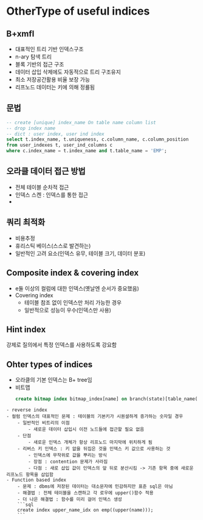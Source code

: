 # OtherType of useful indices
## B+xmfl
- 대표적인 트리 기반 인덱스구조
- n-ary 탐색 트리
- 블록 기반의 접근 구조
- 데이터 삽입 삭제에도 자동적으로 트리 구조유지
- 최소 저장공간활용 비율 보장 가능
- 리프노드 데이터는 키에 의해 정룔됨
## 문법
```sql
-- create [unique] index_name On table name column list
-- drop index name
-- dict : user index, user ind index
select t.index_name, t.uniqueness, c.column_name, c.column_position
from user_indexes t, user_ind_columns c
where c.index_name = t.index_name and t.table_name = 'EMP';
```

## 오라클 데이터 접근 방법
- 전체 테이블 순차적 접근
- 인덱스 스켄 : 인덱스를 통한 접근
- 

## 쿼리 최적화
- 비용추정
- 휴리스틱 베이스(스스로 발견하는)
- 일반적인 고려 요소(인덱스 유무, 테이블 크기, 데이터 분포)

## Composite index & covering index
- e둘 이상의 컬럼에 대한 인덱스(옛날엔 순서가 중요했음)
- Covering index
	- 테이블 참조 없이 인덱스만 처리 가능한 경우
	- 일반적으로 성능이 우수(인덱스만 사용)
## Hint index
강제로 질의에서 특정 인덱스를 사용하도록 강요함

## Ohter types of indices
- 오라클의 기본 인덱스는 B+ tree임
- 비트맵
  ```sql
  create bitmap index bitmap_index[name] on branch(state)[table_name(col)]
```
- reverse index
- 컬럼 인덱스의 대표적인 문제 : 테이블의 기본키가 시퀀셜하게 증가하는 숫자일 경우
	- 일반적인 비트리의 이점
		- 새로운 데이터 삽입시 이전 노드들에 접근할 필요 없음
	- 단점
		- 새로운 인덱스 개체가 항상 리프노드 마지막에 위치하게 됨
	- 리버스 키 인덱스 : 키 앖을 뒤집은 것을 인덱스 키 값으로 사용하는 것
		- 인덱스에 무작위로 값을 뿌리는 방식
		- 장점 : contention 문제가 사라짐
		- 다점 : 새로 삽입 값이 인덱스의 앞 뒤로 분산시킴 -> 기존 항목 중에 새로운 리프노드 항목을 삽입함
- Function based index
	- 문제 : dbms에 저장된 데이터는 대소문자에 민감하지만 표준 sql은 아님
	- 해결법 : 전체 테이블을 스캔하고 각 로우에 upper()함수 적용
	- 더 나은 해결법 : 함수를 미리 걸어 인덱스 생성
	```sql
	create index upper_name_idx on emp((upper(name)));
	```

